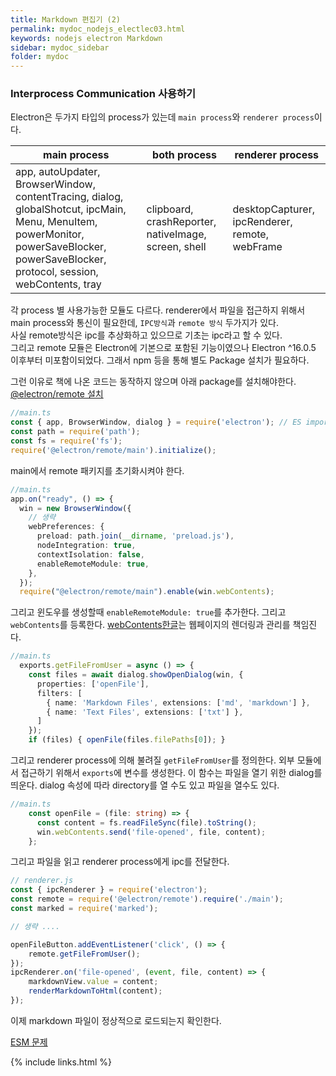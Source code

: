 ```yaml
---
title: Markdown 편집기 (2)
permalink: mydoc_nodejs_electlec03.html
keywords: nodejs electron Markdown
sidebar: mydoc_sidebar
folder: mydoc
---
```

### Interprocess Communication 사용하기
<!--Table로 만드는 것이 나을 듯 -->
Electron은 두가지 타입의 process가 있는데 `main process`와 `renderer process`이다.  

| main process | both process  | renderer process | 
|---|---|---|
|app, autoUpdater, BrowserWindow, contentTracing, dialog, globalShotcut, ipcMain, Menu, MenuItem, powerMonitor, powerSaveBlocker, powerSaveBlocker, protocol, session, webContents, tray|clipboard, crashReporter, nativeImage, screen, shell|desktopCapturer, ipcRenderer, remote, webFrame| 

각 process 별 사용가능한 모듈도 다르다. renderer에서 파일을 접근하지 위해서 main process와 통신이 필요한데, `IPC방식`과 `remote 방식` 두가지가 있다.  
사실 remote방식은 ipc를 추상화하고 있으므로 기초는 ipc라고 할 수 있다.  
그리고 remote 모듈은 Electron에 기본으로 포함된 기능이였으나 Electron ^16.0.5 이후부터 미포함이되었다. 그래서 npm 등을 통해 별도 Package 설치가 필요하다. 

그런 이유로 책에 나온 코드는 동작하지 않으며 아래 package를 설치해야한다.
[@electron/remote 설치](https://github.com/electron/remote/blob/main/README.md)

```typescript
//main.ts
const { app, BrowserWindow, dialog } = require('electron'); // ES import 
const path = require('path');
const fs = require('fs');
require('@electron/remote/main').initialize();
```
main에서 remote 패키지를 초기화시켜야 한다. 

```typescript
//main.ts
app.on("ready", () => {
  win = new BrowserWindow({
    // 생략
    webPreferences: {
      preload: path.join(__dirname, 'preload.js'),
      nodeIntegration: true,
      contextIsolation: false,
      enableRemoteModule: true,
    },
  });
  require("@electron/remote/main").enable(win.webContents);
```

그리고 윈도우를 생성할때 `enableRemoteModule: true`를 추가한다. 그리고 `webContents`를 등록한다. [webContents](https://www.electronjs.org/docs/latest/api/web-contents)[한글](https://tinydew4.github.io/electron-ko/docs/api/web-contents/)는 웹페이지의 렌더링과 관리를 책임진다. 


```typescript
//main.ts
  exports.getFileFromUser = async () => {
    const files = await dialog.showOpenDialog(win, {
      properties: ['openFile'],
      filters: [
        { name: 'Markdown Files', extensions: ['md', 'markdown'] },
        { name: 'Text Files', extensions: ['txt'] },
      ]
    });
    if (files) { openFile(files.filePaths[0]); }
```

그리고 renderer process에 의해 불려질 `getFileFromUser`를 정의한다. 외부 모듈에서 접근하기 위해서 `exports`에 변수를 생성한다. 이 함수는 파일을 열기 위한 dialog를 띄운다. dialog 속성에 따라 directory를 열 수도 있고 파일을 열수도 있다. 

```typescript
//main.ts
    const openFile = (file: string) => {
      const content = fs.readFileSync(file).toString();
      win.webContents.send('file-opened', file, content);
    };
```
그리고 파일을 읽고 renderer process에게 ipc를 전달한다.

```javascript
// renderer.js
const { ipcRenderer } = require('electron');
const remote = require('@electron/remote').require('./main');
const marked = require('marked');

// 생략 ....

openFileButton.addEventListener('click', () => {
    remote.getFileFromUser();
});
ipcRenderer.on('file-opened', (event, file, content) => {
    markdownView.value = content;
    renderMarkdownToHtml(content);
});
```

이제 markdown 파일이 정상적으로 로드되는지 확인한다.


[ESM 문제](https://devblog.kakaostyle.com/ko/2022-04-09-1-esm-problem/)

{% include links.html %}
